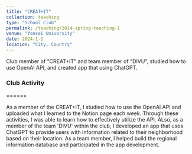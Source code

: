 ```yaml
---
title: "CREAT+IT"
collection: teaching
type: "School Club"
permalink: /teaching/2014-spring-teaching-1
venue: "Yonsei University"
date: 2024-1-1
location: "City, Country"
---
```


Club member of "CREAT+IT" and team member of "DIVU", studied how to use OpenAI API, and created app that using ChatGPT. 

### Club Activity
======

As a member of the CREAT+IT, I studied how to use the OpenAI API and uploaded what I learned to the Notion page each week. Through these activities, I was able to learn how to effectively utilize the API. ALso, as a member of the team 'DIVU' within the club, I developed an app that uses ChatGPT to provide users with information related to their neighborhood based on their location. As a team member, I helped build the regional information database and participated in the app development.
